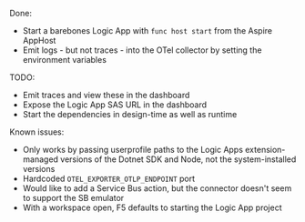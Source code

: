 Done:
- Start a barebones Logic App with `func host start` from the Aspire AppHost
- Emit logs - but not traces - into the OTel collector by setting the environment variables

TODO:
- Emit traces and view these in the dashboard
- Expose the Logic App SAS URL in the dashboard
- Start the dependencies in design-time as well as runtime

Known issues:
- Only works by passing userprofile paths to the Logic Apps extension-managed versions of the Dotnet SDK and Node, not the system-installed versions
- Hardcoded `OTEL_EXPORTER_OTLP_ENDPOINT` port
- Would like to add a Service Bus action, but the connector doesn't seem to support the SB emulator
- With a workspace open, F5 defaults to starting the Logic App project
